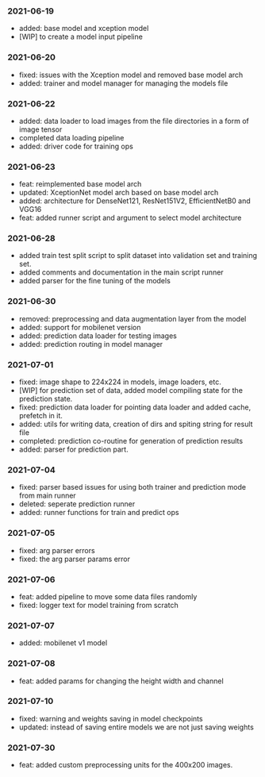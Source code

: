 ### 2021-06-19
- added: base model and xception model
- [WIP] to create a model input pipeline

### 2021-06-20
- fixed: issues with the Xception model and removed base model arch
- added: trainer and model manager for managing the models file

### 2021-06-22
- added: data loader to load images from the file directories in a form of image tensor
- completed data loading pipeline
- added: driver code for training ops

### 2021-06-23
- feat: reimplemented base model arch
- updated: XceptionNet model arch based on base model arch
- added: architecture for DenseNet121, ResNet151V2, EfficientNetB0 and VGG16
- feat: added runner script and argument to select model architecture

### 2021-06-28
- added train test split script to split dataset into validation set and training set.
- added comments and documentation in the main script runner
- added parser for the fine tuning of the models

### 2021-06-30
- removed: preprocessing and data augmentation layer from the model
- added: support for mobilenet version
- added: prediction data loader for testing images
- added: prediction routing in model manager

### 2021-07-01
- fixed: image shape to 224x224 in models, image loaders, etc. 
- [WIP] for prediction set of data, added model compiling state for the prediction state. 
- fixed: prediction data loader for pointing data loader and added cache, prefetch in it.
- added: utils for writing data, creation of dirs and spiting string for result file
- completed: prediction co-routine for generation of prediction results
- added: parser for prediction part.

### 2021-07-04
- fixed: parser based issues for using both trainer and prediction mode from main runner
- deleted: seperate prediction runner 
- added: runner functions for train and predict ops

### 2021-07-05
- fixed: arg parser errors
- fixed: the arg parser params error

### 2021-07-06
- feat: added pipeline to move some data files randomly
- fixed: logger text for model training from scratch

### 2021-07-07
- added: mobilenet v1 model

### 2021-07-08
- feat: added params for changing the height width and channel

### 2021-07-10
- fixed: warning and weights saving in model checkpoints
- updated: instead of saving entire models we are not just saving weights

### 2021-07-30
- feat: added custom preprocessing units for the 400x200 images.